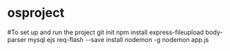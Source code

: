 # osproject
#To set up and run the project
git init
npm install express-fileupload body-parser mysql ejs req-flash --save
install nodemon -g
nodemon app.js
